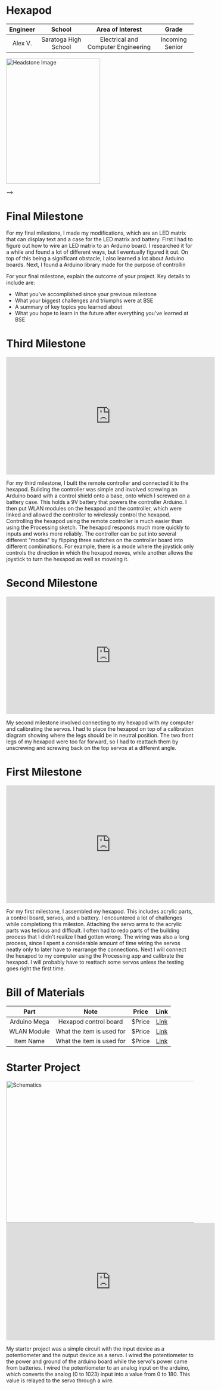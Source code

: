 # Hexapod
<!---Replace this text with a brief description (2-3 sentences) of your project. This description should draw the reader in and make them interested in what you've built. You can include what the biggest challenges, takeaways, and triumphs from completing the project were. As you complete your portfolio, remember your audience is less familiar than you are with all that your project entails!-->

<!--- This is an HTML comment in Markdown -->
<!--- Anything between these symbols will not render on the published site -->


| **Engineer** | **School** | **Area of Interest** | **Grade** |
|:--:|:--:|:--:|:--:|
| Alex V. | Saratoga High School | Electrical and Computer Engineering | Incoming Senior

<img src="assets/css/Alex_V-2.png" alt="Headstone Image" width="252" height="336">

-->
# Final Milestone

For my final milestone, I made my modifications, which are an LED matrix that can display text and a case for the LED matrix and battery. First I had to figure out how to wire an LED matrix to an Arduino board. I researched it for a while and found a lot of different ways, but I eventually figured it out. On top of this being a significant obstacle, I also learned a lot about Arduino boards. Next, I found a Arduino library made for the purpose of controllin



For your final milestone, explain the outcome of your project. Key details to include are:
- What you've accomplished since your previous milestone
- What your biggest challenges and triumphs were at BSE
- A summary of key topics you learned about
- What you hope to learn in the future after everything you've learned at BSE

# Third Milestone

<iframe width="560" height="315" src="https://www.youtube.com/embed/kW4szmZXZyE?si=4xAk0ti6wxZ0jL2d" title="YouTube video player" frameborder="0" allow="accelerometer; autoplay; clipboard-write; encrypted-media; gyroscope; picture-in-picture; web-share" referrerpolicy="strict-origin-when-cross-origin" allowfullscreen></iframe>

For my third milestone, I built the remote controller and connected it to the hexapod. Building the controller was simple and involved screwing an Arduino board with a control shield onto a base, onto which I screwed on a battery case. This holds a 9V battery that powers the controller Arduino. I then put WLAN modules on the hexapod and the controller, which were linked and allowed the controller to wirelessly control the hexapod. Controlling the hexapod using the remote controller is much easier than using the Processing sketch. The hexapod responds much more quickly to inputs and works more reliably. The controller can be put into several different "modes" by flipping three switches on the controller board into different combinations. For example, there is a mode where the joystick only controls the direction in which the hexapod moves, while another allows the joystick to turn the hexapod as well as moveing it.

# Second Milestone

<iframe width="560" height="315" src="https://www.youtube.com/embed/fgWmVoJPao0?si=CvSVnkKDithFHTtB" title="YouTube video player" frameborder="0" allow="accelerometer; autoplay; clipboard-write; encrypted-media; gyroscope; picture-in-picture; web-share" referrerpolicy="strict-origin-when-cross-origin" allowfullscreen></iframe>

My second milestone involved connecting to my hexapod with my computer and calibrating the servos. I had to place the hexapod on top of a calibration diagram showing where the legs should be in neutral position. The two front legs of my hexapod were too far forward, so I had to reattach them by unscrewing and screwing back on the top servos at a different angle. 

# First Milestone

<iframe width="560" height="315" src="https://www.youtube.com/embed/CjzWhx63Bdg?si=_pPeSyFteW1XCkPI" title="YouTube video player" frameborder="0" allow="accelerometer; autoplay; clipboard-write; encrypted-media; gyroscope; picture-in-picture; web-share" referrerpolicy="strict-origin-when-cross-origin" allowfullscreen></iframe>

For my first milestone, I assembled my hexapod. This includes acrylic parts, a control board, servos, and a battery. I encountered a lot of challenges while completiong this mileston. Attaching the servo arms to the acrylic parts was tedious and difficult. I often had to redo parts of the building process that I didn't realize I had gotten wrong. The wiring was also a long process, since I spent a considerable amount of time wiring the servos neatly only to later have to rearrange the connections. Next I will connect the hexapod to my computer using the Processing app and calibrate the hexapod. I will probably have to reattach some servos unless the testing goes right the first time.


<!---# Schematics 


# Code
Here's where you'll put your code. The syntax below places it into a block of code. Follow the guide [here]([url](https://www.markdownguide.org/extended-syntax/)) to learn how to customize it to your project needs. 

```c++
void setup() {
  // put your setup code here, to run once:
  Serial.begin(9600);
  Serial.println("Hello World!");
}

void loop() {
  // put your main code here, to run repeatedly:

}
```-->


# Bill of Materials

| **Part** | **Note** | **Price** | **Link** |
|:--:|:--:|:--:|:--:|
| Arduino Mega | Hexapod control board | $Price | <a href="https://www.amazon.com/Arduino-A000066-ARDUINO-UNO-R3/dp/B008GRTSV6/"> Link </a> |
| WLAN Module | What the item is used for | $Price | <a href="https://www.amazon.com/Arduino-A000066-ARDUINO-UNO-R3/dp/B008GRTSV6/"> Link </a> |
| Item Name | What the item is used for | $Price | <a href="https://www.amazon.com/Arduino-A000066-ARDUINO-UNO-R3/dp/B008GRTSV6/"> Link </a> |



<!---# Other Resources/Examples
One of the best parts about Github is that you can view how other people set up their own work. Here are some past BSE portfolios that are awesome examples. You can view how they set up their portfolio, and you can view their index.md files to understand how they implemented different portfolio components.
- [Example 1](https://trashytuber.github.io/YimingJiaBlueStamp/)
- [Example 2](https://sviatil0.github.io/Sviatoslav_BSE/)
- [Example 3](https://arneshkumar.github.io/arneshbluestamp/)

To watch the BSE tutorial on how to create a portfolio, click here.-->



# Starter Project

<img src="assets/css/servo_circuit_knob-pot.png" alt="Schematics" width="1220" height="380">

<iframe width="560" height="315" src="https://www.youtube.com/embed/NnEI5BXkU1Q?si=BD2qRiPSHRPxkvwb" title="YouTube video player" frameborder="0" allow="accelerometer; autoplay; clipboard-write; encrypted-media; gyroscope; picture-in-picture; web-share" referrerpolicy="strict-origin-when-cross-origin" allowfullscreen></iframe>

My starter project was a simple circuit with the input device as a potentiometer and the output device as a servo. I wired the potentiometer to the power and ground of the arduino board while the servo's power came from batteries. I wired the potentiometer to an analog input on the arduino, which converts the analog (0 to 1023) input into a value from 0 to 180. This value is relayed to the servo through a wire. 

